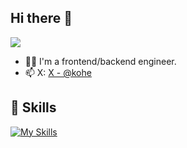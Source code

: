 ## Hi there 👋
<!--
**kohe/kohe** is a ✨ _special_ ✨ repository because its `README.md` (this file) appears on your GitHub profile.

Here are some ideas to get you started:

- 🔭 I’m currently working on ...
- 🌱 I’m currently learning ...
- 👯 I’m looking to collaborate on ...
- 🤔 I’m looking for help with ...
- 💬 Ask me about ...
- 📫 How to reach me: ...
- 😄 Pronouns: ...
- ⚡ Fun fact: ...
-->
![](https://komarev.com/ghpvc/?username=kohe&style=flat&abbreviated=true)

<!-- 2. プロフィールや連絡先を変更 -->
- 🧑‍💻 I'm a frontend/backend engineer.
- 📫 X: [X - @kohe](https://x.com/kohe)

<!-- 3. 好きな技術スタックに変更 -->
<!-- ライトモート：theme=light, ダークモート：theme=dark -->
<!-- アイコンの選択肢一覧：https://arc.net/l/quote/zizyykfh -->
## 🌱 Skills
[![My Skills](https://skillicons.dev/icons?i=js,html,css,c,php,laravel,wordpress,py,flutter,dart,vue,nodejs,nextjs,docker,gcp,azure,aws,vim,vscode,ps,ai,pr,ae,xd)](https://skillicons.dev)

<!-- 4. GitHub usernameを変更, 2箇所 -->
<!-- ライトモート：theme=light, ダークモート：theme=vue-dark  
## 🏃‍♀️ Activities
<div align="left"> 
  <img alt="Top Langs" height="170px" src="https://github-readme-stats.vercel.app/api?username=kohe&theme=vue-dark&layout=compact" />
  <img alt="github stats" height="170px" src="https://github-readme-stats.vercel.app/api/top-langs/?username=kohe&theme=vue-dark&layout=compact" />
</div>
-->
